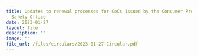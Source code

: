 ```yaml
---
title: Updates to renewal processes for CoCs issued by the Consumer Product
  Safety Office
date: 2023-01-27
layout: file
description: ""
image: ""
file_url: /files/circulars/2023-01-27-Circular.pdf
---
```

